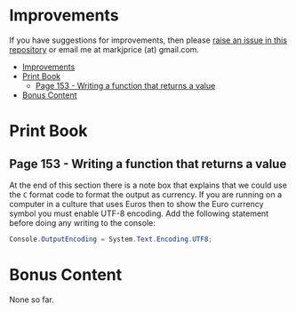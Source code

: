 # Improvements

If you have suggestions for improvements, then please [raise an issue in this repository](https://github.com/markjprice/cs11dotnet7/issues) or email me at markjprice (at) gmail.com.

- [Improvements](#improvements)
- [Print Book](#print-book)
  - [Page 153 - Writing a function that returns a value](#page-153---writing-a-function-that-returns-a-value)
- [Bonus Content](#bonus-content)

# Print Book

## Page 153 - Writing a function that returns a value

At the end of this section there is a note box that explains that we could use the `C` format code to format the output as currency. If you are running on a computer in a culture that uses Euros then to show the Euro currency symbol you must enable UTF-8 encoding. Add the following statement before doing any writing to the console:
```cs
Console.OutputEncoding = System.Text.Encoding.UTF8;
```

# Bonus Content 

None so far.
